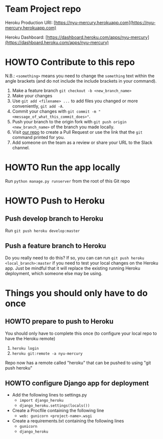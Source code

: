 # Team Project repo
Heroku Production URI: [https://nyu-mercury.herokuapp.com](https://nyu-mercury.herokuapp.com)

Heroku Dashboard: [https://dashboard.heroku.com/apps/nyu-mercury](https://dashboard.heroku.com/apps/nyu-mercury)
# HOWTO Contribute to this repo

N.B.: `<something>` means you need to change the `something` text within the angle brackets (and do not include the include brackets in your command).
1. Make a feature branch
`git checkout -b <new_branch_name>`
2. Make your changes
3. Use `git add <filename> ...` to add files you changed or more conveniently, `git add -A`.
4. Commit your changes with `git commit -m "<message_of_what_this_commit_does>"`.
5. Push your branch to the origin fork with `git push origin <new_branch_name>` of the branch you made locally.
6. Visit [our repo](https://github.com/gcivil-nyu-org/fall2019-cs-gy-6063-team-moonsurvivors/pulls) to create a Pull Request or use the link that the `git` command printed for you.
7. Add someone on the team as a review or share your URL to the Slack channel.

# HOWTO Run the app locally
Run `python manage.py runserver` from the root of this Git repo

# HOWTO Push to Heroku
## Push develop branch to Heroku
Run `git push heroku develop:master`

## Push a feature branch to Heroku
Do you really need to do this? If so, you can can run `git push heroku <local_branch>:master` if you need to test your local changes on the Heroku app. Just be mindful that it will replace the existing running Heroku deployment, which someone else may be using.

# Things you should only have to do once
## HOWTO prepare to push to Heroku
You should only have to complete this once (to configure your local repo to have the Heroku remote)

1. `heroku login`
2. `heroku git:remote -a nyu-mercury`

Repo now has a remote called "heroku" that can be pushed to using "git push heroku"

## HOWTO configure Django app for deployment
* Add the following lines to settings.py
  * `import django_heroku`
  * `django_heroku.settings(locals())`
* Create a Procfile containing the following line
  * `web: gunicorn <project-name>.wsgi`
* Create a requirements.txt containing the following lines
  * `gunicorn`
  * `django_heroku`
